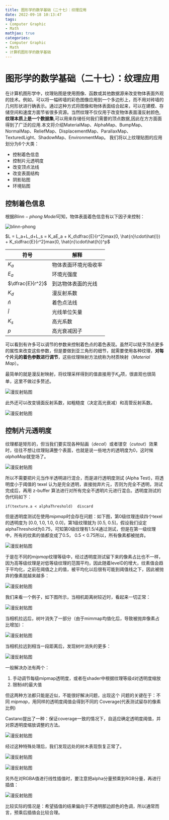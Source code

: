 ```yaml
---
title: 图形学的数学基础（二十七）：纹理应用
date: 2022-09-18 10:13:47
tags:
- Computer Graphic
- Math
mathjax: true
categories:
- Computer Graphic
- Math
- 计算机图形学的数学基础
---
```


# 图形学的数学基础（二十七）：纹理应用

在计算机图形学中，纹理贴图是使用图像、函数或其他数据源来改变物体表面外观的技术。例如，可以将一幅砖墙的彩色图像应用到一个多边形上，而不用对砖墙的几何形状进行确表示。通过这种方式将图像和物体表面结合起来，可以在建模、存储空间和速度方面节省很多资源。当然纹理不仅仅用于改变物体表面漫反射颜色,**纹理本质上是一个数据集**,可以用来存储任何我们需要的顶点数据,因此在方方面面得到了广泛的应用.本文将介绍MaterialMap、AlphaMap、BumpMap、NormalMap、ReliefMap、DisplacementMap、ParallaxMap、TexturedLight、ShadowMap、EnvironmentMap。
我们将以上纹理贴图的应用划分为6个大类：

- 控制着色信息
- 控制片元透明度
- 改变顶点法线
- 改变表面结构
- 阴影贴图
- 环境贴图
  
## 控制着色信息
根据$Blinn-phong\;Model$可知，物体表面着色信息有以下因子来控制：

![blinn-phong](图形学的数学基础（二十五）：着色/15.png)

$L = L_a+L_d+L_s = K_aE_a + K_d\dfrac{E}{r^2}max(0, \hat{n}\cdot\hat{l}) + K_s\dfrac{E}{r^2}max(0, \hat{n}\cdot\hat{h})^p$

|符号|解释|
| ------ | ------ |
|$K_a$|物体表面环境光吸收率|
|$E_a$|环境光强度|
|$\dfrac{E}{r^2}$|到达物体表面的光线|
|$K_d$|漫反射系数|
|$\hat{n}$|着色点法线|
|$\hat{l}$|光线单位矢量|
|$K_s$|高光系数|
|$p$|高光衰减因子|

可以看到有许多可以调节的参数来控制着色点的着色表现。虽然可以赋予顶点更多的属性来改变这些参数，但是要做到亚三角形的细节，就需要使用各种纹理，**对每个片元的着色参数进行调节**，这些纹理映射方法统称为材质映射（$Material\;Map$）。

最简单的就是漫反射映射，将纹理采样得到的值直接用于$K_d$项，很直观也很简单，这里不做过多赘述。

![漫反射贴图](图形学的数学基础（二十七）：纹理应用/2.png)


此外还可以改变镜面反射系数，如粗糙度（决定高光衰减）和高管反射系数。

![漫反射贴图](图形学的数学基础（二十七）：纹理应用/1.jpg)

## 控制片元透明度
纹理都是矩形的，但当我们要实现各种贴画（$decal$）或者镂空（$cutout$）效果时，往往不想让纹理贴满整个表面，也就是说一些地方的透明度为0，这时候$alphaMap$就登场了。

![漫反射贴图](图形学的数学基础（二十七）：纹理应用/3.png)

所以不需要把片元当作半透明进行混合，而是进行透明度测试 (Alpha Test)，将透明度小于阈值的 texel 认为是完全透明，直接抛弃片元，否则为完全不透明，测试完成后，再用 z-buffer 算法进行对所有完全不透明片元进行混合。透明度测试的伪代码如下：

```
if(texture.a < alphaThreshold)  discard
```

但是透明度测试在使用$mipmap$时会存在问题：如下图，第0级纹理连续四个texel的透明度为 [0.0, 1.0, 1.0, 0.0]，第1级纹理就为 [0.5, 0.5]，假设我们设定alphaThreshold为0.75，可知第0级纹理有1.5/4通过测试，但是在第一级纹理中，所有的纹素的值都变成了0.5， 0.5 < 0.75所以，所有像素都被抛弃。

![漫反射贴图](图形学的数学基础（二十七）：纹理应用/4.png)

于是在不同的$mipmap$纹理等级中，经过透明度测试留下来的像素占比也不一样，因为高等级纹理是对低等级纹理的范围平均，因此随着levelD的增大，纹素值会趋于平均化，之前在阈值之上的值，被平均化以后很有可能到阈值线之下，因此被抛弃的像素就越来越多：

![漫反射贴图](图形学的数学基础（二十七）：纹理应用/5.jpg)

我们来看一个例子，如下图所示，当相机距离树较近时，看起来一切正常：

![漫反射贴图](图形学的数学基础（二十七）：纹理应用/6.png)

当相机拉远后，树叶消失了一部分（由于mimmap均值化后，导致被抛弃像素占比增加）：

![漫反射贴图](图形学的数学基础（二十七）：纹理应用/7.png)

当相机拉远到相当一段距离后，发现树叶消失的更多：

![漫反射贴图](图形学的数学基础（二十七）：纹理应用/8.png)

一般解决办法有两个：
1. 手动调节每级mipmap透明度，或者在shader中根据纹理等级d对透明度缩放
2. 限制d的最大值

但这两种方法都只能是近似，不能很好解决问题，出现这个 问题的关键在于：不同 $mipmap$，用同样的透明度阈值会得到不同的 Coverage(代表测试留存的像素比例)

Castano提出了一种：保证coverage一致的情况下，自适应确定透明度阈值，并对原透明度缩放调整的方法。

![漫反射贴图](图形学的数学基础（二十七）：纹理应用/9.png)

经过这种特殊处理后，我们发现远处的树木表现恢复正常了。

![漫反射贴图](图形学的数学基础（二十七）：纹理应用/10.png)

![漫反射贴图](图形学的数学基础（二十七）：纹理应用/11.png)

另外在对RGBA值进行线性插值时，要注意把alpha分量预乘到RGB分量，再进行插值：

![漫反射贴图](图形学的数学基础（二十七）：纹理应用/12.png)

比较实际的情况是：希望插值的结果偏向于不透明那边颜色的色调，所以通常而言，预乘后插值会比较合理。

